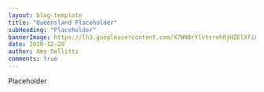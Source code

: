 ```yaml
---
layout: blog-template
title: "Queensland Placeholder"
subHeading: "Placeholder"
bannerImage: https://lh3.googleusercontent.com/X7WN0rYlvtsreh8jHZElXfiFwrxS9SnTVf6k0Pb700sGYU4qR1ZpDFszxaUL1-L1LgAwNaL50mIvQOrK30XbFeak4gMWpzDqUY3xr_7cBd7DLZY25EqZgOJSAmUo4zG0KiT36zCdKKQ=w2400
date: 2020-12-20
author: Amy Sellitti
comments: true
---
```


Placeholder
